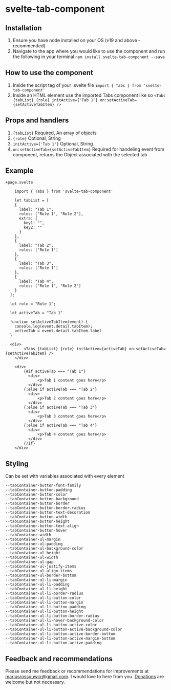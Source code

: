 # svelte-tab-component

## Installation

1. Ensure you have node installed on your OS (v19 and above - recommended)
2. Navigate to the app where you would like to use the component and run the following in your terminal
```npm install svelte-tab-component --save```

## How to use the component

1. Inside the script tag of your .svelte file ```import { Tabs } from 'svelte-tab-component'```
2. Inside an HTML element use the imported Tabs component like so
```<Tabs {tabList} {role} initActive={'Tab 1'} on:setActiveTab={setActiveTabItem} /> ```

## Props and handlers
1. ```{tabList}``` Required, An array of objects
2. ```{role}``` Optional, String
3. ```initActive={'Tab 1'}``` Optional, String
4. ```on:setActiveTab={setActiveTabItem}``` Required for handeling event from component, returns the Object associated with the selected tab

## Example
```+page.svelte```
``` 
    import { Tabs } from 'svelte-tab-component'

    let tabList = [
    {
      label: "Tab 1",
      roles: ["Role 1", "Role 2"],
      extra: {
        key1: "",
        key2: ""
      }
    },
    {
      label: "Tab 2",
      roles: ["Role 1"]
    },
    {
      label: "Tab 3",
      roles: ["Role 1"]
    },
    {
      label: "Tab 4",
      roles: ["Role 1", "Role 2"]
    }
  ];

  let role = "Role 1";

  let activeTab = "Tab 1"

  function setActiveTabItem(event) {
    console.log(event.detail.tabItem);
    activeTab = event.detail.tabItem.label
  }

  <div>
        <Tabs {tabList} {role} initActive={activeTab} on:setActiveTab={setActiveTabItem} />
    </div>

    <div>
        {#if activeTab === "Tab 1"}
          <div>
              <p>Tab 1 content goes here</p>
          </div>
        {:else if activeTab === "Tab 2"}
          <div>
              <p>Tab 2 content goes here</p>
          </div>
        {:else if activeTab === "Tab 3"}
          <div>
              <p>Tab 3 content goes here</p>
          </div>
        {:else if activeTab === "Tab 4"}
          <div>
              <p>Tab 4 content goes here</p>
          </div>
        {/if}
    </div>

```


## Styling
Can be set with variables associated with every element
```
--tabContainer-button-font-family
--tabContainer-button-padding
--tabContainer-button-color
--tabContainer-button-background
--tabContainer-button-border
--tabContainer-button-border-radius
--tabContainer-button-text-decoration
--tabContainer-button-width
--tabContainer-button-height
--tabContainer-button-text-align
--tabContainer-button-hover
--tabContainer-width
--tabContainer-ul-margin
--tabContainer-ul-padding
--tabContainer-ul-background-color
--tabContainer-ul-height
--tabContainer-ul-width
--tabContainer-ul-gap
--tabContainer-ul-justify-items
--tabContainer-ul-align-items
--tabContainer-ul-border-bottom
--tabContainer-ul-li-margin
--tabContainer-ul-li-padding
--tabContainer-ul-li-height
--tabContainer-ul-li-border-radius
--tabContainer-ul-li-button-color
--tabContainer-ul-li-button-margin
--tabContainer-ul-li-button-padding
--tabContainer-ul-li-button-height
--tabContainer-ul-li-button-border-radius
--tabContainer-ul-li-hover-background-color
--tabContainer-ul-li-button-active-color
--tabContainer-ul-li-button-active-background-color
--tabContainer-ul-li-button-active-border-bottom
--tabContainer-ul-li-button-active-margin-bottom
--tabContainer-ul-li-button-active-padding
```

## Feedback and recommendations
Please send me feedback or recommendations for improvements at mariusrossouwcr@gmail.com. I would love to here from you. [Donations](https://www.paypal.com/paypalme/MariusFRossouw) are welcome but not necessary.